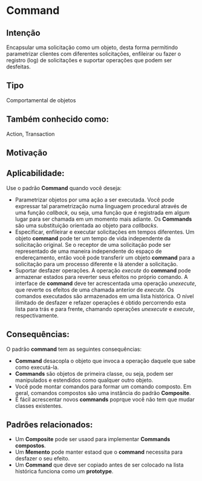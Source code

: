 # Command

## Intenção
Encapsular uma solicitação como um objeto, desta forma permitindo parametrizar clientes com diferentes solicitações, enfileirar ou fazer o registro (log) de solicitações e suportar operações que podem ser desfeitas.

## Tipo
Comportamental de objetos

## Também conhecido como:
Action, Transaction

## Motivação

## Aplicabilidade:
Use o padrão **Command** quando você deseja:
- Parametrizar objetos por uma ação a ser executada. Você pode expressar tal parametrização numa linguagem procedural através de uma função *callback*, ou seja, uma função que é registrada em algum lugar para ser chamada em um momento mais adiante. Os **Commands** são uma substituição orientada ao objeto para *callbacks*.
- Especificar, enfileirar e executar solicitações em tempos diferentes. Um objeto **command** pode ter um tempo de vida independente da solicitação original. Se o receptor de uma solicitação pode ser representado de uma maneira independente do espaço de endereçamento, então você pode transferir um objeto **command** para a solicitação para um processo diferente e lá atender a solicitação.
- Suportar desfazer operações. A operação *execute* do **command** pode armazenar estados para reverter seus efeitos no próprio comando. A interface de **command** deve ter acrescentada uma operação *unexecute*, que reverte os efeitos de uma chamada anterior de *execute*. Os comandos executados são armazenados em uma lista histórica. O nível ilimitado de desfazer e refazer operações é obtido percorrendo esta lista para trás e para frente, chamando operações *unexecute* e *execute*, respectivamente.

## Consequências:
O padrão **command** tem as seguintes consequências:
- **Command** desacopla o objeto que invoca a operação daquele que sabe como executá-la.
- **Commands** são objetos de primeira classe, ou seja, podem ser manipulados e estendidos como qualquer outro objeto.
- Você pode montar comandos para formar um comando composto. Em geral, comandos compostos são uma instância do padrão **Composite**.
- É fácil acrescentar novos **commands** poprque você não tem que mudar classes existentes.

## Padrões relacionados:
- Um **Composite** pode ser usaod para implementar **Commands compostos**.
- Um **Memento** pode manter estaod que o **command** necessita para desfazer o seu efeito.
- Um **Command** que deve ser copiado antes de ser colocado na lista histórica funciona como um **prototype**.